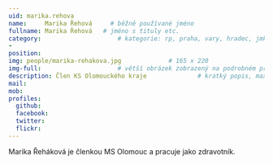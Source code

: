 ```yaml
---
uid: marika.rehova
name:     Marika Řehová     # běžně používané jméno
fullname: Marika Řehová   # jméno s tituly etc.
category:                     # kategorie: rp, praha, vary, hradec, jmk, senat
- 
position: 
img: people/marika-rehakova.jpg             # 165 x 220
img-full:                     # větší obrázek zobrazený na podrobném profilu
description: Člen KS Olomouckého kraje              # kratký popis, max 160 znaků
mail: 
mob: 
profiles:
  github:
  facebook: 
  twitter:         
  flickr: 
---
```

Marika Řeháková je členkou MS Olomouc a pracuje jako zdravotník.
